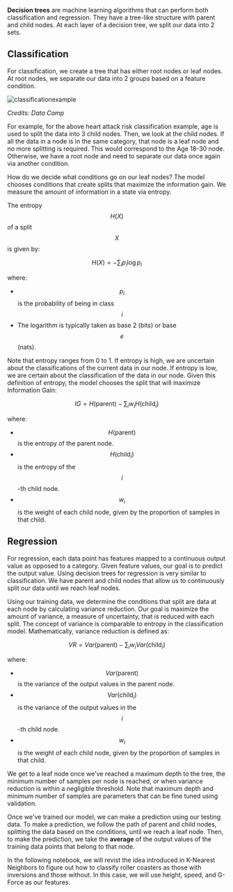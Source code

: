 **Decision trees** are machine learning algorithms that can perform both classification and regression. They have a tree-like structure with parent and child nodes. At each layer of a decision tree, we split our data into 2 sets.

## Classification

For classification,  we create a tree that has either root nodes or leaf nodes. At root nodes, we separate our data into 2 groups based on a feature condition. 

![classificationexample](https://images.datacamp.com/image/upload/v1677504957/decision_tree_for_heart_attack_prevention_2140bd762d.png)

*Credits: Data Camp*

For example, for the above heart attack risk classification example, age is used to split the data into 3 child nodes. Then, we look at the child nodes. If all the data in a node is in the same category, that node is a leaf node and no more splitting is required. This would correspond to the Age 18-30 node. Otherwise, we have a root node and need to separate our data once again via another condition.

How do we decide what conditions go on our leaf nodes? The model chooses conditions that create splits that maximize the information gain. We measure the amount of information in a state via entropy. 

The entropy $$H(X)$$ of a split $$X$$ is given by:

$$
H(X) = -\sum_{i} p_i \log p_i
$$

where:

- $$p_i$$ is the probability of being in class $$i$$
- The logarithm is typically taken as base 2 (bits) or base $$e$$ (nats).

Note that entropy ranges from 0 to 1. If entropy is high, we are uncertain about the classifications of the current data in our node. If entropy is low, we are certain about the classification of the data in our node. Given this definition of entropy, the model chooses the split that will maximize Information Gain:

$$
IG = H(\text{parent}) - \sum_{i} w_i H(\text{child}_i)
$$

where:

- $$H(\text{parent})$$ is the entropy of the parent node.
- $$H(\text{child}_i)$$ is the entropy of the $$i$$-th child node.
- $$w_i$$ is the weight of each child node, given by the proportion of samples in that child.

## Regression

For regression, each data point has features mapped to a continuous output value as opposed to a category. Given feature values, our goal is to predict the output value. Using decision trees for regression is very similar to classification. We have parent and child nodes that allow us to continuously split our data until we reach leaf nodes. 

Using our training data, we determine the conditions that split are data at each node by calculating variance reduction. Our goal is maximize the amount of variance, a measure of uncertainty, that is reduced with each split. The concept of variance is comparable to entropy in the classification model. Mathematically, variance reduction is defined as:

$$ VR = Var(\text{parent}) - \sum_{i} w_i Var(\text{child}_i)$$

where:

- $$Var(\text{parent})$$ is the variance of the output values in the parent node.
- $$Var(\text{child}_i)$$ is the variance of the output values in the $$i$$-th child node.
- $$w_i$$ is the weight of each child node, given by the proportion of samples in that child.

We get to a leaf node once we've reached a maximum depth to the tree, the minimum number of samples per node is reached, or when variance reduction is within a negligible threshold. Note that maximum depth and minimum number of samples are parameters that can be fine tuned using validation. 

Once we've trained our model, we can make a prediction using our testing data. To make a prediction, we follow the path of parent and child nodes, splitting the data based on the conditions, until we reach a leaf node. Then, to make the prediction, we take the **average** of the output values of the training data points that belong to that node. 

In the following notebook, we will revist the idea introduced in K-Nearest Neighbors to figure out how to classify roller coasters as those with inversions and those without. In this case, we will use height, speed, and G-Force as our features.
